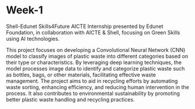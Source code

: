 # Week-1
Shell-Edunet Skills4Future AICTE Internship presented by Edunet Foundation, in collaboration with AICTE &amp; Shell, focusing on Green Skills using AI technologies.

This project focuses on developing a Convolutional Neural Network (CNN) model to classify images of plastic waste into different categories based on their type or characteristics. By leveraging deep learning techniques, the model processes image data to identify and categorize plastic waste such as bottles, bags, or other materials, facilitating effective waste management. The project aims to aid in recycling efforts by automating waste sorting, enhancing efficiency, and reducing human intervention in the process. It also contributes to environmental sustainability by promoting better plastic waste handling and recycling practices.
